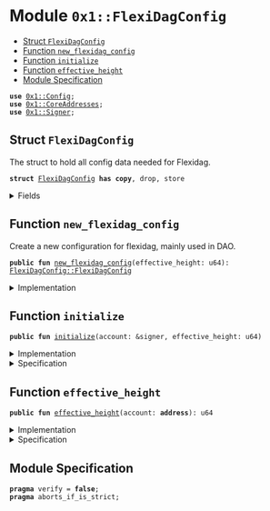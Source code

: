 
<a name="0x1_FlexiDagConfig"></a>

# Module `0x1::FlexiDagConfig`



-  [Struct `FlexiDagConfig`](#0x1_FlexiDagConfig_FlexiDagConfig)
-  [Function `new_flexidag_config`](#0x1_FlexiDagConfig_new_flexidag_config)
-  [Function `initialize`](#0x1_FlexiDagConfig_initialize)
-  [Function `effective_height`](#0x1_FlexiDagConfig_effective_height)
-  [Module Specification](#@Module_Specification_0)


<pre><code><b>use</b> <a href="Config.md#0x1_Config">0x1::Config</a>;
<b>use</b> <a href="CoreAddresses.md#0x1_CoreAddresses">0x1::CoreAddresses</a>;
<b>use</b> <a href="Signer.md#0x1_Signer">0x1::Signer</a>;
</code></pre>



<a name="0x1_FlexiDagConfig_FlexiDagConfig"></a>

## Struct `FlexiDagConfig`

The struct to hold all config data needed for Flexidag.


<pre><code><b>struct</b> <a href="FlexiDagConfig.md#0x1_FlexiDagConfig">FlexiDagConfig</a> <b>has</b> <b>copy</b>, drop, store
</code></pre>



<details>
<summary>Fields</summary>


<dl>
<dt>
<code>effective_height: u64</code>
</dt>
<dd>

</dd>
</dl>


</details>

<a name="0x1_FlexiDagConfig_new_flexidag_config"></a>

## Function `new_flexidag_config`

Create a new configuration for flexidag, mainly used in DAO.


<pre><code><b>public</b> <b>fun</b> <a href="FlexiDagConfig.md#0x1_FlexiDagConfig_new_flexidag_config">new_flexidag_config</a>(effective_height: u64): <a href="FlexiDagConfig.md#0x1_FlexiDagConfig_FlexiDagConfig">FlexiDagConfig::FlexiDagConfig</a>
</code></pre>



<details>
<summary>Implementation</summary>


<pre><code><b>public</b> <b>fun</b> <a href="FlexiDagConfig.md#0x1_FlexiDagConfig_new_flexidag_config">new_flexidag_config</a>(effective_height: u64): <a href="FlexiDagConfig.md#0x1_FlexiDagConfig">FlexiDagConfig</a> {
    <a href="FlexiDagConfig.md#0x1_FlexiDagConfig">FlexiDagConfig</a> {
        effective_height,
    }
}
</code></pre>



</details>

<a name="0x1_FlexiDagConfig_initialize"></a>

## Function `initialize`



<pre><code><b>public</b> <b>fun</b> <a href="FlexiDagConfig.md#0x1_FlexiDagConfig_initialize">initialize</a>(account: &signer, effective_height: u64)
</code></pre>



<details>
<summary>Implementation</summary>


<pre><code><b>public</b> <b>fun</b> <a href="FlexiDagConfig.md#0x1_FlexiDagConfig_initialize">initialize</a>(account: &signer, effective_height: u64) {
    <a href="CoreAddresses.md#0x1_CoreAddresses_assert_genesis_address">CoreAddresses::assert_genesis_address</a>(account);
    <b>if</b> (!<a href="Config.md#0x1_Config_config_exist_by_address">Config::config_exist_by_address</a>&lt;<a href="FlexiDagConfig.md#0x1_FlexiDagConfig">FlexiDagConfig</a>&gt;(<a href="Signer.md#0x1_Signer_address_of">Signer::address_of</a>(account))) {
        <a href="Config.md#0x1_Config_publish_new_config">Config::publish_new_config</a>&lt;<a href="FlexiDagConfig.md#0x1_FlexiDagConfig">FlexiDagConfig</a>&gt;(account, <a href="FlexiDagConfig.md#0x1_FlexiDagConfig_new_flexidag_config">new_flexidag_config</a>(effective_height))
    }
}
</code></pre>



</details>

<details>
<summary>Specification</summary>



<pre><code><b>aborts_if</b> <a href="Signer.md#0x1_Signer_address_of">Signer::address_of</a>(account) != <a href="CoreAddresses.md#0x1_CoreAddresses_GENESIS_ADDRESS">CoreAddresses::GENESIS_ADDRESS</a>();
<b>ensures</b> <b>exists</b>&lt;<a href="Config.md#0x1_Config_Config">Config::Config</a>&lt;<a href="FlexiDagConfig.md#0x1_FlexiDagConfig">FlexiDagConfig</a>&gt;&gt;(<a href="Signer.md#0x1_Signer_address_of">Signer::address_of</a>(account));
<b>ensures</b>
    <b>exists</b>&lt;<a href="Config.md#0x1_Config_ModifyConfigCapabilityHolder">Config::ModifyConfigCapabilityHolder</a>&lt;<a href="FlexiDagConfig.md#0x1_FlexiDagConfig">FlexiDagConfig</a>&gt;&gt;(
        <a href="Signer.md#0x1_Signer_address_of">Signer::address_of</a>(account),
    );
</code></pre>



</details>

<a name="0x1_FlexiDagConfig_effective_height"></a>

## Function `effective_height`



<pre><code><b>public</b> <b>fun</b> <a href="FlexiDagConfig.md#0x1_FlexiDagConfig_effective_height">effective_height</a>(account: <b>address</b>): u64
</code></pre>



<details>
<summary>Implementation</summary>


<pre><code><b>public</b> <b>fun</b> <a href="FlexiDagConfig.md#0x1_FlexiDagConfig_effective_height">effective_height</a>(account: <b>address</b>): u64 {
    <b>let</b> flexi_dag_config = <a href="Config.md#0x1_Config_get_by_address">Config::get_by_address</a>&lt;<a href="FlexiDagConfig.md#0x1_FlexiDagConfig">FlexiDagConfig</a>&gt;(account);
    flexi_dag_config.effective_height
}
</code></pre>



</details>

<details>
<summary>Specification</summary>



<pre><code><b>include</b> <a href="Config.md#0x1_Config_AbortsIfConfigNotExist">Config::AbortsIfConfigNotExist</a>&lt;<a href="FlexiDagConfig.md#0x1_FlexiDagConfig">FlexiDagConfig</a>&gt; { addr: account };
</code></pre>



</details>

<a name="@Module_Specification_0"></a>

## Module Specification



<pre><code><b>pragma</b> verify = <b>false</b>;
<b>pragma</b> aborts_if_is_strict;
</code></pre>
